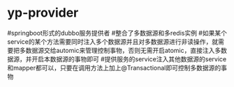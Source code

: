 # yp-provider
#springboot形式的dubbo服务提供者
#整合了多数据源和多redis实例
#如果某个service的某个方法需要同时注入多个数据源并且对多数据源进行非读操作，就需要把多数据源交给automic来管理控制事物，否则无需开启atomic，直接注入多数据源，并开启本数据源的事物即可
#提供服务的service注入其他数据源的service和mapper都可以，只要在调用方法上加上@Transactional即可控制多数据源的事物
